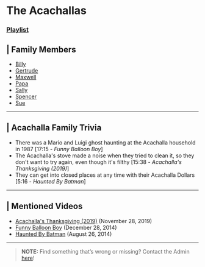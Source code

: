 # The Acachallas
### [Playlist](https://www.youtube.com/playlist?list=PLwljWXtmIKiQ5Ycwlaq_kqvVdqgkROIdP)


## | Family Members  
- [Billy](5.Characters/Billy_Acachalla.md)
- [Gertrude](5.Characters/Gertrude_Acachalla.md)
- [Maxwell](5.Characters/Maxwell_Acachalla.md)
- [Papa](5.Characters/Papa_Acachalla.md)
- [Sally](5.Characters/Sally_Acachalla.md)
- [Spencer](5.Characters/Spencer_Acachalla.md)
- [Sue](5.Characters/Sue_Acachalla.md)

----

## | Acachalla Family Trivia
- There was a Mario and Luigi ghost haunting at the Acachalla household in 1987 \[17:15 - *Funny Balloon Boy*]
- The Acachalla's stove made a noise when they tried to clean it, so they don't want to try again, even though it's filthy \[15:38 - *Acachalla's Thanksgiving (2019)*]
- They can get into closed places at any time with their Acachalla Dollars \[5:16 - *Haunted By Batman*]

----

## | Mentioned Videos
- [Acachalla's Thanksgiving \(2019)](https://youtu.be/dC5GT2mZNEk) \(November 28, 2019)
- [Funny Balloon Boy](https://youtu.be/EnoiRkmE1y8) \(December 28, 2014)
- [Haunted By Batman](https://youtu.be/LymOGelRMwc) \(August 26, 2014)

----

>**NOTE:** Find something that’s wrong or missing? Contact the Admin [here](../chapter_2.md)!